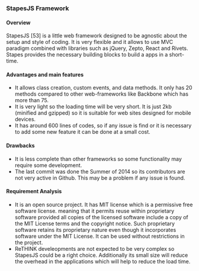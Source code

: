 ### StapesJS Framework

#### Overview
StapesJS [53] is a little web framework designed to be agnostic about the setup and style of coding. It is very flexible and it allows to use MVC paradigm combined with libraries such as jQuery, Zepto, React and Rivets.
Stapes provides the necessary building blocks to build a apps in a short-time.

#### Advantages and main features
* It allows class creation, custom events, and data methods.
It only has 20 methods compared to other web-frameworks like Backbone which has more than 75.
* It is very light so the loading time will be very short. It is just 2kb (minified and gzipped) so it is suitable for web sites designed for mobile devices.
* It has around 600 lines of codes, so if any issue is find or it is necessary to add some new feature it can be done at a small cost.

#### Drawbacks
* It is less complete than other frameworks so some functionality may require some development.
* The last commit was done the Summer of 2014 so its contributors are not very active in Github. This may be a problem if any issue is found.

#### Requirement Analysis
* It is an open source project. It has MIT license which is a permissive free software license. meaning that it permits reuse within proprietary software provided all copies of the licensed software include a copy of the MIT License terms and the copyright notice. Such proprietary software retains its proprietary nature even though it incorporates software under the MIT License. It can be used without restrictions in the project.
* ReTHINK develeopments are not expected to be very complex so StapesJS could be a right choice. Additionally its small size will reduce the overhead in the applications which will help to reduce the load time. 
